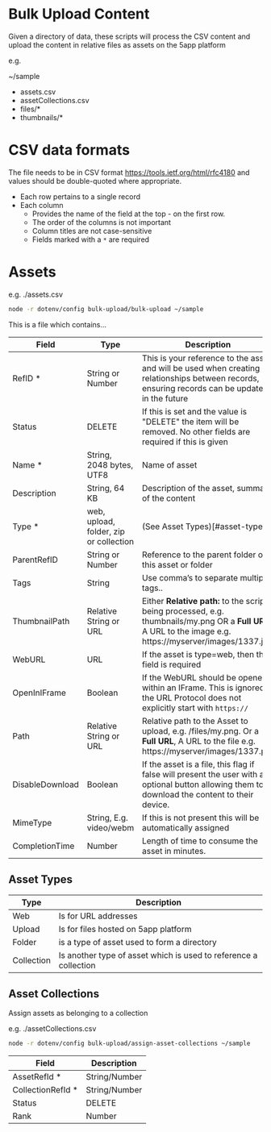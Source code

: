 # Bulk Upload Content

Given a directory of data, these scripts will process the CSV content and upload the content in relative files as assets on the 5app platform

e.g. 

~/sample
  - assets.csv
  - assetCollections.csv
  - files/*
  - thumbnails/*


# CSV data formats

The file needs to be in CSV format https://tools.ietf.org/html/rfc4180 and values should be double-quoted where appropriate.

- Each row pertains to a single record
- Each column 
	- Provides the name of the field at the top - on the first row.
	- The order of the columns is not important
	- Column titles are not case-sensitive
	- Fields marked with a `*` are required

# Assets

e.g. ./assets.csv


```bash
node -r dotenv/config bulk-upload/bulk-upload ~/sample
```


This is a file which contains...

| Field        | Type          | Description
|--------------|---------------|---------------
| RefID *      | String or Number | This is your reference to the asset and will be used when creating relationships between records, ensuring records can be updated in the future
| Status       | DELETE | If this is set and the value is "DELETE" the item will be removed. No other fields are required if this is given
| Name *       | String, 2048 bytes, UTF8  | Name of asset
| Description  | String, 64 KB | Description of the asset, summary of the content
| Type *       | web, upload, folder, zip or collection  | (See Asset Types)[#asset-types]
| ParentRefID  | String or Number | Reference to the parent folder of this asset or folder
| Tags         | String | Use comma’s to separate multiple tags..
| ThumbnailPath | Relative String or URL | Either **Relative path:** to the script being processed, e.g. thumbnails/my.png OR a **Full URL:** A URL to the image e.g. https://myserver/images/1337.jpg
| WebURL       | URL            | If the asset is type=web, then this field is required
| OpenInIFrame | Boolean        | If the WebURL should be opened within an IFrame. This is ignored if the URL Protocol does not explicitly start with `https://`
| Path         | Relative String or URL | Relative path to the Asset to upload, e.g. /files/my.png. Or a **Full URL**, A URL to the file e.g. https://myserver/images/1337.pdf
| DisableDownload | Boolean     | If the asset is a file, this flag if false will present the user with an optional button allowing them to download the content to their device.
| MimeType     | String, E.g. video/webm | If this is not present this will be automatically assigned
| CompletionTime | Number | Length of time to consume the asset in minutes.


## Asset Types

| Type | Description
|------|---------------------
| Web  | Is for URL addresses
| Upload | Is for files hosted on 5app platform
| Folder | is a type of asset used to form a directory
| Collection | Is another type of asset which is used to reference a collection



## Asset Collections

Assign assets as belonging to a collection

e.g. ./assetCollections.csv

```bash
node -r dotenv/config bulk-upload/assign-asset-collections ~/sample
```

| Field | Description
|-------|-------------
| AssetRefId * | String/Number | Reference ID matching an asset in asset.csv
| CollectionRefId * | String/Number | Reference ID matching a asset in asset.csv of type=collection
| Status | DELETE | If =DELETE removes the association
| Rank | Number | A relative rank position to other assets in the same collection. Low values will appear first.
